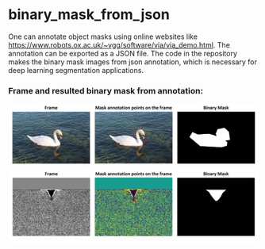 # binary_mask_from_json
One can annotate object masks using online websites like https://www.robots.ox.ac.uk/~vgg/software/via/via_demo.html. The annotation can be exported as a JSON file. The code in the repository makes the binary mask images from json annotation, which is necessary for deep learning segmentation applications. 

### Frame and resulted binary mask from annotation:
![Screenshot](result2.png)
![Screenshot](result.png)
